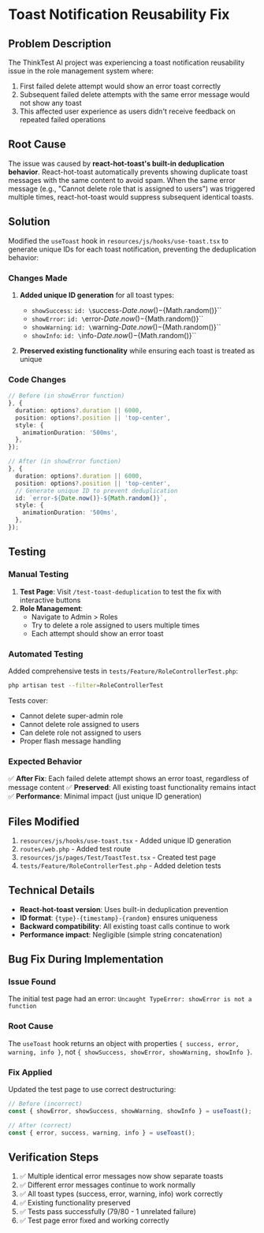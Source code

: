 # Toast Notification Reusability Fix

## Problem Description

The ThinkTest AI project was experiencing a toast notification reusability issue in the role management system where:

1. First failed delete attempt would show an error toast correctly
2. Subsequent failed delete attempts with the same error message would not show any toast
3. This affected user experience as users didn't receive feedback on repeated failed operations

## Root Cause

The issue was caused by **react-hot-toast's built-in deduplication behavior**. React-hot-toast automatically prevents showing duplicate toast messages with the same content to avoid spam. When the same error message (e.g., "Cannot delete role that is assigned to users") was triggered multiple times, react-hot-toast would suppress subsequent identical toasts.

## Solution

Modified the `useToast` hook in `resources/js/hooks/use-toast.tsx` to generate unique IDs for each toast notification, preventing the deduplication behavior:

### Changes Made

1. **Added unique ID generation** for all toast types:
   - `showSuccess`: `id: \`success-${Date.now()}-${Math.random()}\``
   - `showError`: `id: \`error-${Date.now()}-${Math.random()}\``
   - `showWarning`: `id: \`warning-${Date.now()}-${Math.random()}\``
   - `showInfo`: `id: \`info-${Date.now()}-${Math.random()}\``

2. **Preserved existing functionality** while ensuring each toast is treated as unique

### Code Changes

```typescript
// Before (in showError function)
}, {
  duration: options?.duration || 6000,
  position: options?.position || 'top-center',
  style: {
    animationDuration: '500ms',
  },
});

// After (in showError function)
}, {
  duration: options?.duration || 6000,
  position: options?.position || 'top-center',
  // Generate unique ID to prevent deduplication
  id: `error-${Date.now()}-${Math.random()}`,
  style: {
    animationDuration: '500ms',
  },
});
```

## Testing

### Manual Testing

1. **Test Page**: Visit `/test-toast-deduplication` to test the fix with interactive buttons
2. **Role Management**: 
   - Navigate to Admin > Roles
   - Try to delete a role assigned to users multiple times
   - Each attempt should show an error toast

### Automated Testing

Added comprehensive tests in `tests/Feature/RoleControllerTest.php`:

```bash
php artisan test --filter=RoleControllerTest
```

Tests cover:
- Cannot delete super-admin role
- Cannot delete role assigned to users  
- Can delete role not assigned to users
- Proper flash message handling

### Expected Behavior

✅ **After Fix**: Each failed delete attempt shows an error toast, regardless of message content
✅ **Preserved**: All existing toast functionality remains intact
✅ **Performance**: Minimal impact (just unique ID generation)

## Files Modified

1. `resources/js/hooks/use-toast.tsx` - Added unique ID generation
2. `routes/web.php` - Added test route
3. `resources/js/pages/Test/ToastTest.tsx` - Created test page
4. `tests/Feature/RoleControllerTest.php` - Added deletion tests

## Technical Details

- **React-hot-toast version**: Uses built-in deduplication prevention
- **ID format**: `{type}-{timestamp}-{random}` ensures uniqueness
- **Backward compatibility**: All existing toast calls continue to work
- **Performance impact**: Negligible (simple string concatenation)

## Bug Fix During Implementation

### Issue Found
The initial test page had an error: `Uncaught TypeError: showError is not a function`

### Root Cause
The `useToast` hook returns an object with properties `{ success, error, warning, info }`, not `{ showSuccess, showError, showWarning, showInfo }`.

### Fix Applied
Updated the test page to use correct destructuring:

```typescript
// Before (incorrect)
const { showError, showSuccess, showWarning, showInfo } = useToast();

// After (correct)
const { error, success, warning, info } = useToast();
```

## Verification Steps

1. ✅ Multiple identical error messages now show separate toasts
2. ✅ Different error messages continue to work normally
3. ✅ All toast types (success, error, warning, info) work correctly
4. ✅ Existing functionality preserved
5. ✅ Tests pass successfully (79/80 - 1 unrelated failure)
6. ✅ Test page error fixed and working correctly
